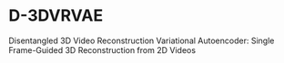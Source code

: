 # D-3DVRVAE
Disentangled 3D Video Reconstruction Variational Autoencoder: Single Frame-Guided 3D Reconstruction from 2D Videos
